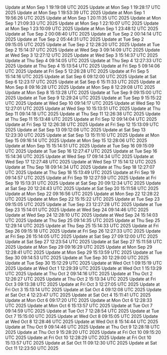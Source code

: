 Update at Mon Sep  1 19:19:08 UTC 2025
Update at Mon Sep  1 19:28:17 UTC 2025
Update at Mon Sep  1 19:53:39 UTC 2025
Update at Mon Sep  1 19:56:26 UTC 2025
Update at Mon Sep  1 20:11:35 UTC 2025
Update at Mon Sep  1 21:09:33 UTC 2025
Update at Mon Sep  1 22:10:07 UTC 2025
Update at Mon Sep  1 23:10:09 UTC 2025
Update at Mon Sep  1 23:48:12 UTC 2025
Update at Tue Sep  2 00:08:40 UTC 2025
Update at Tue Sep  2 00:14:14 UTC 2025
Update at Tue Sep  2 05:44:31 UTC 2025
Update at Tue Sep  2 09:15:05 UTC 2025
Update at Tue Sep  2 12:28:20 UTC 2025
Update at Tue Sep  2 15:14:37 UTC 2025
Update at Wed Sep  3 09:14:09 UTC 2025
Update at Wed Sep  3 12:27:12 UTC 2025
Update at Wed Sep  3 15:14:37 UTC 2025
Update at Thu Sep  4 09:14:05 UTC 2025
Update at Thu Sep  4 12:27:33 UTC 2025
Update at Thu Sep  4 15:13:54 UTC 2025
Update at Fri Sep  5 09:14:06 UTC 2025
Update at Fri Sep  5 12:26:28 UTC 2025
Update at Fri Sep  5 15:14:16 UTC 2025
Update at Sat Sep  6 09:12:00 UTC 2025
Update at Sat Sep  6 12:23:17 UTC 2025
Update at Sat Sep  6 15:11:33 UTC 2025
Update at Mon Sep  8 09:16:28 UTC 2025
Update at Mon Sep  8 12:29:08 UTC 2025
Update at Mon Sep  8 15:13:28 UTC 2025
Update at Tue Sep  9 09:15:00 UTC 2025
Update at Tue Sep  9 12:29:24 UTC 2025
Update at Tue Sep  9 15:15:22 UTC 2025
Update at Wed Sep 10 09:14:17 UTC 2025
Update at Wed Sep 10 12:27:01 UTC 2025
Update at Wed Sep 10 15:13:51 UTC 2025
Update at Thu Sep 11 09:14:18 UTC 2025
Update at Thu Sep 11 12:26:38 UTC 2025
Update at Thu Sep 11 15:13:48 UTC 2025
Update at Fri Sep 12 09:14:04 UTC 2025
Update at Fri Sep 12 12:26:38 UTC 2025
Update at Fri Sep 12 15:13:09 UTC 2025
Update at Sat Sep 13 09:12:08 UTC 2025
Update at Sat Sep 13 12:23:30 UTC 2025
Update at Sat Sep 13 15:11:10 UTC 2025
Update at Mon Sep 15 09:16:14 UTC 2025
Update at Mon Sep 15 12:28:06 UTC 2025
Update at Mon Sep 15 15:14:51 UTC 2025
Update at Tue Sep 16 09:15:09 UTC 2025
Update at Tue Sep 16 12:27:47 UTC 2025
Update at Tue Sep 16 15:14:36 UTC 2025
Update at Wed Sep 17 09:14:34 UTC 2025
Update at Wed Sep 17 12:27:48 UTC 2025
Update at Wed Sep 17 15:14:12 UTC 2025
Update at Thu Sep 18 09:14:34 UTC 2025
Update at Thu Sep 18 12:27:07 UTC 2025
Update at Thu Sep 18 15:13:49 UTC 2025
Update at Fri Sep 19 09:14:57 UTC 2025
Update at Fri Sep 19 12:27:59 UTC 2025
Update at Fri Sep 19 15:13:31 UTC 2025
Update at Sat Sep 20 09:12:34 UTC 2025
Update at Sat Sep 20 12:24:43 UTC 2025
Update at Sat Sep 20 15:11:58 UTC 2025
Update at Mon Sep 22 09:16:56 UTC 2025
Update at Mon Sep 22 12:28:22 UTC 2025
Update at Mon Sep 22 15:15:22 UTC 2025
Update at Tue Sep 23 09:15:05 UTC 2025
Update at Tue Sep 23 12:27:28 UTC 2025
Update at Tue Sep 23 15:14:01 UTC 2025
Update at Wed Sep 24 09:14:46 UTC 2025
Update at Wed Sep 24 12:28:10 UTC 2025
Update at Wed Sep 24 15:14:03 UTC 2025
Update at Thu Sep 25 09:14:35 UTC 2025
Update at Thu Sep 25 12:29:14 UTC 2025
Update at Thu Sep 25 15:14:33 UTC 2025
Update at Fri Sep 26 09:15:18 UTC 2025
Update at Fri Sep 26 12:27:33 UTC 2025
Update at Fri Sep 26 15:14:05 UTC 2025
Update at Sat Sep 27 09:12:00 UTC 2025
Update at Sat Sep 27 12:23:54 UTC 2025
Update at Sat Sep 27 15:11:58 UTC 2025
Update at Mon Sep 29 09:16:29 UTC 2025
Update at Mon Sep 29 12:28:41 UTC 2025
Update at Mon Sep 29 15:13:59 UTC 2025
Update at Tue Sep 30 09:14:53 UTC 2025
Update at Tue Sep 30 12:29:00 UTC 2025
Update at Tue Sep 30 15:12:29 UTC 2025
Update at Wed Oct  1 09:15:19 UTC 2025
Update at Wed Oct  1 12:29:39 UTC 2025
Update at Wed Oct  1 15:13:29 UTC 2025
Update at Thu Oct  2 09:14:16 UTC 2025
Update at Thu Oct  2 12:26:27 UTC 2025
Update at Thu Oct  2 15:13:34 UTC 2025
Update at Fri Oct  3 09:13:38 UTC 2025
Update at Fri Oct  3 12:27:05 UTC 2025
Update at Fri Oct  3 15:13:14 UTC 2025
Update at Sat Oct  4 09:12:08 UTC 2025
Update at Sat Oct  4 12:23:47 UTC 2025
Update at Sat Oct  4 15:11:41 UTC 2025
Update at Mon Oct  6 09:17:20 UTC 2025
Update at Mon Oct  6 12:28:33 UTC 2025
Update at Mon Oct  6 15:13:57 UTC 2025
Update at Tue Oct  7 09:14:59 UTC 2025
Update at Tue Oct  7 12:28:54 UTC 2025
Update at Tue Oct  7 15:15:00 UTC 2025
Update at Wed Oct  8 09:15:05 UTC 2025
Update at Wed Oct  8 12:28:46 UTC 2025
Update at Wed Oct  8 15:14:44 UTC 2025
Update at Thu Oct  9 09:14:46 UTC 2025
Update at Thu Oct  9 12:28:18 UTC 2025
Update at Thu Oct  9 15:28:20 UTC 2025
Update at Fri Oct 10 09:15:20 UTC 2025
Update at Fri Oct 10 12:28:29 UTC 2025
Update at Fri Oct 10 15:13:57 UTC 2025
Update at Sat Oct 11 09:12:30 UTC 2025
Update at Sat Oct 11 12:23:50 UTC 2025
